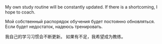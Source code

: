 My own study routine will be constantly updated.
If there is a shortcoming, I hope to coach.

Мой собственный распорядок обучения будет постоянно обновляться.
Если будет недостаток, надеюсь тренировать.

我自己的学习习惯会不断更新。 如果有不足，我希望成为教练。
